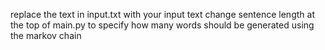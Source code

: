 replace the text in input.txt with your input text
change sentence length at the top of main.py to specify how many words should be generated using the markov chain
